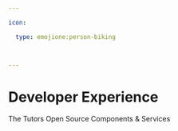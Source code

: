 ```yaml
---

icon: 

  type: emojione:person-biking



---
```


# Developer Experience

The Tutors Open Source Components & Services